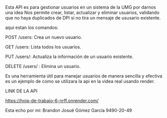 Esta API es para gestionar usuarios en un sistema de la UMG por darnos una idea Nos permite crear, listar, actualizar y eliminar usuarios, validando que no haya duplicados de DPI si no tira un mensaje de ususario
existente.

aqui estan los comandos:

POST /users: Crea un nuevo usuario.

GET /users: Lista todos los usuarios.

PUT /users/: Actualiza la información de un usuario existente.

DELETE /users/ : Elimina un usuario.


Es una herramienta útil para manejar usuarios de manera sencilla y efectiva es un ejemplo de como se utilizara la api en la videa real usando render.

LINK DE LA API

https://hoja-de-trabajo-6-nrff.onrender.com/

Esta echo por mi:
Brandon Josué Gómez García 9490-20-49
